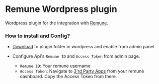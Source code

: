 # Remune Wordpress plugin

Wordpress plugin for the integration with [Remune](https://remune.io).

### How to install and Config?

-   [Download](https://github.com/ammbrtech/wp-remune/archive/master.zip) to plugin folder in wordpress and enable from admin panel
-   Configure Api's  `Remune ID` and `Access Token` from admin page.

    -   `Remune ID`: Your remune username
    -   `Access Token`: Navigate to [3'rd Party Apps](https://beta.remune.io/user/app/list) from your remune dashboard. Copy the Access Token from there.
